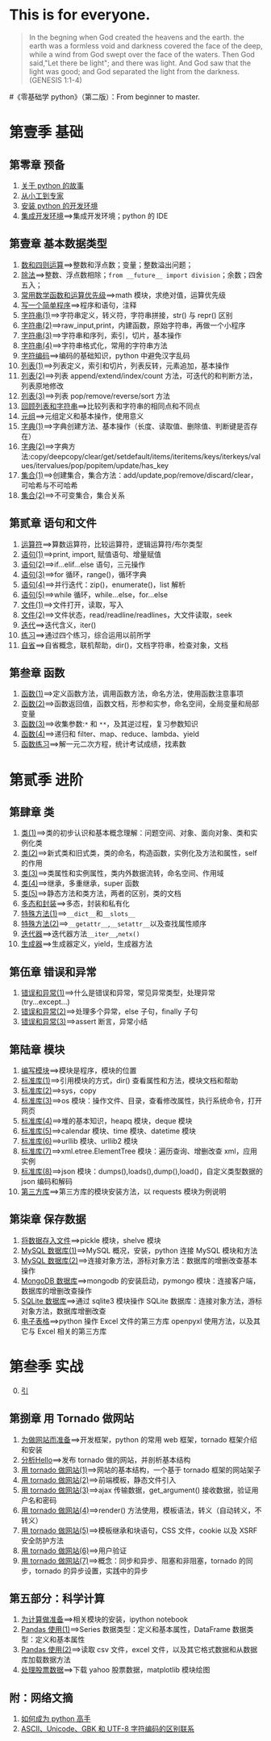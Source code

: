 # This is for everyone.

>In the begning when God created the heavens and the earth. the earth was a formless void and darkness covered the face of the deep, while a wind from God swept over the face of the waters. Then God said,"Let there be light"; and there was light. And God saw that the light was good; and God separated the light from the darkness. (GENESIS 1:1-4)

#《零基础学 python》（第二版）：From beginner to master.

# 第壹季 基础

## 第零章 预备

1. [关于 python 的故事](./01.md)
2. [从小工到专家](./02.md)
3. [安装 python 的开发环境](./03.md)
4. [集成开发环境](./101.md)==>集成开发环境；python 的 IDE

## 第壹章 基本数据类型

1. [数和四则运算](./102.md)==>整数和浮点数；变量；整数溢出问题；
2. [除法](./103.md)==>整数、浮点数相除；`from __future__ import division`；余数；四舍五入；
3. [常用数学函数和运算优先级](./104.md)==>math 模块，求绝对值，运算优先级
4. [写一个简单程序](./105.md)==>程序和语句，注释
5. [字符串(1)](./106.md)==>字符串定义，转义符，字符串拼接，str() 与 repr() 区别
6. [字符串(2)](./107.md)==>raw_input,print，内建函数，原始字符串，再做一个小程序
7. [字符串(3)](./108.md)==>字符串和序列，索引，切片，基本操作
8. [字符串(4)](./109.md)==>字符串格式化，常用的字符串方法
9. [字符编码](./110.md)==>编码的基础知识，python 中避免汉字乱码
10. [列表(1)](./111.md)==>列表定义，索引和切片，列表反转，元素追加，基本操作
11. [列表(2)](./112.md)==>列表 append/extend/index/count 方法，可迭代的和判断方法，列表原地修改
12. [列表(3)](./113.md)==>列表 pop/remove/reverse/sort 方法
13. [回顾列表和字符串](./114.md)==>比较列表和字符串的相同点和不同点
14. [元组](./115.md)==>元组定义和基本操作，使用意义
15. [字典(1)](./116.md)==>字典创建方法、基本操作（长度、读取值、删除值、判断键是否存在）
16. [字典(2)](./117.md)==>字典方法:copy/deepcopy/clear/get/setdefault/items/iteritems/keys/iterkeys/values/itervalues/pop/popitem/update/has_key
17. [集合(1)](./118.md)==>创建集合，集合方法：add/update,pop/remove/discard/clear，可哈希与不可哈希
18. [集合(2)](./119.md)==>不可变集合，集合关系

## 第贰章 语句和文件

1. [运算符](./120.md)==>算数运算符，比较运算符，逻辑运算符/布尔类型
2. [语句(1)](./121.md)==>print, import, 赋值语句、增量赋值
3. [语句(2)](./122.md)==>if...elif...else 语句，三元操作
4. [语句(3)](./123.md)==>for 循环，range()，循环字典
5. [语句(4)](./124.md)==>并行迭代：zip()，enumerate()，list 解析
6. [语句(5)](./125.md)==>while 循环，while...else，for...else
7. [文件(1)](./126.md)==>文件打开，读取，写入
8. [文件(2)](./127.md)==>文件状态，read/readline/readlines，大文件读取，seek
9. [迭代](./128.md)==>迭代含义，iter()
10. [练习](./129.md)==>通过四个练习，综合运用以前所学
11. [自省](./130.md)==>自省概念，联机帮助，dir()，文档字符串，检查对象，文档

## 第叁章 函数

1. [函数(1)](./201.md)==>定义函数方法，调用函数方法，命名方法，使用函数注意事项
2. [函数(2)](./202.md)==>函数返回值，函数文档，形参和实参，命名空间，全局变量和局部变量
3. [函数(3)](./203.md)==>收集参数:`*` 和 `**`，及其逆过程，复习参数知识
4. [函数(4)](./204.md)==>递归和 filter、map、reduce、lambda、yield
5. [函数练习](./205.md)==>解一元二次方程，统计考试成绩，找素数

# 第贰季 进阶

## 第肆章 类

1. [类(1)](./206.md)==>类的初步认识和基本概念理解：问题空间、对象、面向对象、类和实例化类
2. [类(2)](./207.md)==>新式类和旧式类，类的命名，构造函数，实例化及方法和属性，self 的作用
3. [类(3)](./208.md)==>类属性和实例属性，类内外数据流转，命名空间、作用域
4. [类(4)](./209.md)==>继承，多重继承，super 函数
5. [类(5)](./210.md)==>静态方法和类方法，两者的区别，类的文档
6. [多态和封装](./211.md)==>多态，封装和私有化
7. [特殊方法(1)](./212.md)==>`__dict__`和`__slots__`
8. [特殊方法(2)](./213.md)==>`__getattr__`,`__setattr__`以及查找属性顺序
9. [迭代器](./214.md)==>迭代器方法`__iter__`,`netx()`
10. [生成器](./215.md)==>生成器定义，yield，生成器方法

## 第伍章 错误和异常

1. [错误和异常(1)](./216.md)==>什么是错误和异常，常见异常类型，处理异常(try...except...)
2. [错误和异常(2)](./217.md)==>处理多个异常，else 子句，finally 子句
3. [错误和异常(3)](./218.md)==>assert 断言，异常小结

## 第陆章 模块

1. [编写模块](./219.md)==>模块是程序，模块的位置
2. [标准库(1)](./220.md)==>引用模块的方式，dir() 查看属性和方法，模块文档和帮助
3. [标准库(2)](./221.md)==>sys，copy
4. [标准库(3)](./222.md)==>os 模块：操作文件、目录，查看修改属性，执行系统命令，打开网页
5. [标准库(4)](./223.md)==>堆的基本知识，heapq 模块，deque 模块
6. [标准库(5)](./224.md)==>calendar 模块、time 模块、datetime 模块
7. [标准库(6)](./225.md)==>urllib 模块、urllib2 模块
8. [标准库(7)](./226.md)==>xml.etree.ElementTree 模块：遍历查询、增删改查 xml，应用实例
9. [标准库(8)](./227.md)==>json 模块：dumps(),loads(),dump(),load()，自定义类型数据的 json 编码和解码
10. [第三方库](./228.md)==>第三方库的模块安装方法，以 requests 模块为例说明

## 第柒章 保存数据

1. [将数据存入文件](./229.md)==>pickle 模块，shelve 模块
2. [MySQL 数据库(1)](./230.md)==>MySQL 概况，安装，python 连接 MySQL 模块和方法
3. [MySQL 数据库(2)](./231.md)==>连接对象方法，游标对象方法：数据库的增删改查基本操作
4. [MongoDB 数据库](./232.md)==>mongodb 的安装启动，pymongo 模块：连接客户端，数据库的增删改查操作
5. [SQLite 数据库](./233.md)==>通过 sqlite3 模块操作 SQLite 数据库：连接对象方法，游标对象方法，数据库增删改查
6. [电子表格](./234.md)==>python 操作 Excel 文件的第三方库 openpyxl 使用方法，以及其它与 Excel 相关的第三方库

# 第叁季 实战

0. [引](./300.md)

## 第捌章 用 Tornado 做网站

1. [为做网站而准备](./301.md)==>开发框架，python 的常用 web 框架，tornado 框架介绍和安装
2. [分析Hello](./302.md)==>发布 tornado 做的网站，并剖析基本结构
3. [用 tornado 做网站(1)](./303.md)==>网站的基本结构，一个基于 tornado 框架的网站架子
4. [用 tornado 做网站(2)](./304.md)==>前端模板，静态文件引入
5. [用 tornado 做网站(3)](./305.md)==>ajax 传输数据，get_argument() 接收数据，验证用户名和密码
6. [用 tornado 做网站(4)](./306.md)==>render() 方法使用，模板语法，转义（自动转义，不转义）
7. [用 tornado 做网站(5)](./307.md)==>模板继承和块语句，CSS 文件，cookie 以及 XSRF 安全防护方法
8. [用 tornado 做网站(6)](./308.md)==>用户验证
9. [用 tornado 做网站(7)](./309.md)==>概念：同步和异步、阻塞和非阻塞，tornado 的同步，tornado 的异步设置，实践中的异步

## 第五部分：科学计算

1. [为计算做准备](./310.md)==>相关模块的安装，ipython notebook
2. [Pandas 使用(1)](./311.md)==>Series 数据类型：定义和基本属性，DataFrame 数据类型：定义和基本属性
3. [Pandas 使用(2)](./312.md)==>读取 csv 文件，excel 文件，以及其它格式数据和从数据库加载数据方法
4. [处理股票数据](./313.md)==>下载 yahoo 股票数据，matplotlib 模块绘图

## 附：网络文摘

1. [如何成为 python 高手](./n001.md)
2. [ASCII、Unicode、GBK 和 UTF-8 字符编码的区别联系](./n002.md)
